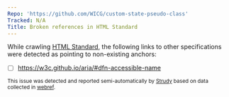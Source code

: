 ```yaml
---
Repo: 'https://github.com/WICG/custom-state-pseudo-class'
Tracked: N/A
Title: Broken references in HTML Standard
---
```


While crawling [HTML Standard](https://html.spec.whatwg.org/multipage/custom-elements.html#custom-state-pseudo-class), the following links to other specifications were detected as pointing to non-existing anchors:
* [ ] https://w3c.github.io/aria/#dfn-accessible-name

<sub>This issue was detected and reported semi-automatically by [Strudy](https://github.com/w3c/strudy/) based on data collected in [webref](https://github.com/w3c/webref/).</sub>
